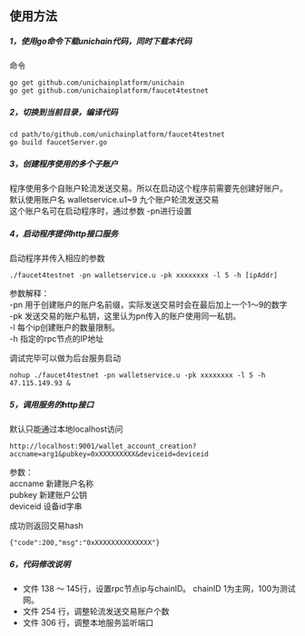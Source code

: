 ## 使用方法

##### 1，使用go命令下载unichain代码，同时下载本代码

命令  

```
go get github.com/unichainplatform/unichain
go get github.com/unichainplatform/faucet4testnet
```


##### 2，切换到当前目录，编译代码

```
cd path/to/github.com/unichainplatform/faucet4testnet
go build faucetServer.go
```

##### 3，创建程序使用的多个子账户

程序使用多个自账户轮流发送交易。所以在启动这个程序前需要先创建好账户。  
默认使用账户名 walletservice.u1~9 九个账户轮流发送交易  
这个账户名可在启动程序时，通过参数 -pn进行设置  

##### 4，启动程序提供http接口服务

启动程序并传入相应的参数  

```
./faucet4testnet -pn walletservice.u -pk xxxxxxxx -l 5 -h [ipAddr]
```

参数解释：  
-pn 用于创建账户的账户名前缀，实际发送交易时会在最后加上一个1～9的数字  
-pk 发送交易的账户私钥，这里认为pn传入的账户使用同一私钥。  
-l 每个ip创建账户的数量限制。  
-h 指定的rpc节点的IP地址

调试完毕可以做为后台服务启动  

```
nohup ./faucet4testnet -pn walletservice.u -pk xxxxxxxx -l 5 -h 47.115.149.93 &
```

##### 5，调用服务的http接口

默认只能通过本地localhost访问

```
http://localhost:9001/wallet_account_creation?accname=arg1&pubkey=0xXXXXXXXXX&deviceid=deviceid
```

参数：  
accname 新建账户名称  
pubkey 新建账户公钥  
deviceid 设备id字串  

成功则返回交易hash  
```
{"code":200,"msg":"0xXXXXXXXXXXXXXX"}
```

##### 6，代码修改说明  

- 文件 138 ～ 145行，设置rpc节点ip与chainID。 chainID 1为主网，100为测试网。
- 文件 254 行，调整轮流发送交易账户个数
- 文件 306 行，调整本地服务监听端口
